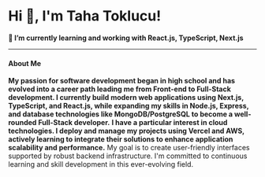 <h1 align="left">Hi 👋, I'm Taha Toklucu!</h1>
<strong>🌱 I’m currently learning and working with React.js, TypeScript, Next.js </strong>
<hr>
<h4>About Me</h4>
<strong>My passion for software development began in high school and has evolved into a career path leading me from Front-end to Full-Stack development. I currently build modern web applications using Next.js, TypeScript, and React.js, while expanding my skills in Node.js, Express, and database technologies like MongoDB/PostgreSQL to become a well-rounded Full-Stack developer.</strong>
<strong>I have a particular interest in cloud technologies. I deploy and manage my projects using Vercel and AWS, actively learning to integrate their solutions to enhance application scalability and performance.</strong>
<stron>My goal is to create user-friendly interfaces supported by robust backend infrastructure. I'm committed to continuous learning and skill development in this ever-evolving field.</stron>

